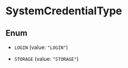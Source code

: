 
# SystemCredentialType

## Enum


* `LOGIN` (value: `"LOGIN"`)

* `STORAGE` (value: `"STORAGE"`)



